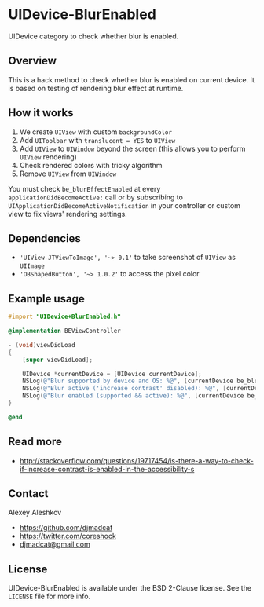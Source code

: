 # UIDevice-BlurEnabled

UIDevice category to check whether blur is enabled.

## Overview

This is a hack method to check whether blur is enabled on current device. It is based on testing of rendering blur effect at runtime.

## How it works

1. We create `UIView` with custom `backgroundColor`
2. Add `UIToolbar` with `translucent = YES` to `UIView`
3. Add `UIView` to `UIWindow` beyond the screen (this allows you to perform `UIView` rendering)
4. Check rendered colors with tricky algorithm
5. Remove `UIView` from `UIWindow`

You must check `be_blurEffectEnabled` at every `applicationDidBecomeActive:` call or by subscribing to `UIApplicationDidBecomeActiveNotification` in your controller or custom view to fix views' rendering settings.

## Dependencies

* `'UIView-JTViewToImage', '~> 0.1'` to take screenshot of `UIView` as `UIImage`
* `'OBShapedButton', '~> 1.0.2'` to access the pixel color

## Example usage

``` objective-c
#import "UIDevice+BlurEnabled.h"

@implementation BEViewController

- (void)viewDidLoad
{
    [super viewDidLoad];

    UIDevice *currentDevice = [UIDevice currentDevice];
    NSLog(@"Blur supported by device and OS: %@", [currentDevice be_blurEffectSupported] ? @"YES" : @"NO");
    NSLog(@"Blur active ('increase contrast' disabled): %@", [currentDevice be_blurEffectActive] ? @"YES" : @"NO");
    NSLog(@"Blur enabled (supported && active): %@", [currentDevice be_blurEffectEnabled] ? @"YES" : @"NO");
}

@end
```

## Read more

- http://stackoverflow.com/questions/19717454/is-there-a-way-to-check-if-increase-contrast-is-enabled-in-the-accessibility-s

## Contact

Alexey Aleshkov

- https://github.com/djmadcat
- https://twitter.com/coreshock
- djmadcat@gmail.com

## License

UIDevice-BlurEnabled is available under the BSD 2-Clause license. See the `LICENSE` file for more info.
